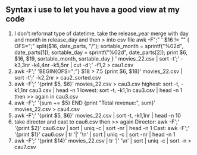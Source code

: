 ## Syntax i use to let you have a good view at my code
1. I don't reformat type of datetime, take the release_year merge with day and month in release_day and then > into csv file 
awk -F";" '
$16 != "" {
OFS=";"
split($16, date_parts, "/");
sortable_month = sprintf("%02d", date_parts[1]);
sortable_day = sprintf("%02d", date_parts[2]);
print $6, $16, $19, sortable_month, sortable_day
}
' movies_22.csv | sort -t';' -k3,3nr -k4,4nr -k5,5nr | cut -d';' -f1,2 > cau1.csv
2. awk -F';' 'BEGIN{OFS=";"} $18 > 7.5 {print $6, $18}' movies_22.csv | sort -t';' -k2,2nr > cau2_sorted.csv
3. awk -F';' '{print $5, $6}' movies_22.csv > cau3.csv
highest: sort -t, -k1,1nr cau3.csv | head -n 1
lowest: sort -t, -k1,1n cau3.csv | head -n 1
then >> again in cau3.csv
4. awk -F';' '{sum += $5} END {print "Total revenue:", sum}' movies_22.csv > cau4.csv
5. awk -F';' '{print $5, $6}' movies_22.csv | sort -t, -k1,1nr | head -n 10
6. take director and cast to cau6.csv then >> again
Director: awk -F';' '{print $2}' cau6.csv | sort | uniq -c | sort -nr | head -n 1
Cast: awk -F';' '{print $1}' cau6.csv | tr '|' '\n' | sort | uniq -c | sort -nr | head -n 1
7. awk -F';' '{print $14}' movies_22.csv | tr '|' '\n' | sort | uniq -c | sort -n > cau7.csv 
